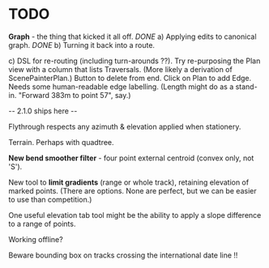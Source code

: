 

# TODO

**Graph** - the thing that kicked it all off. 
_DONE_ a) Applying edits to canonical graph.
_DONE_ b) Turning it back into a route.

c) DSL for re-routing (including turn-arounds ??).
Try re-purposing the Plan view with a column that lists Traversals.
(More likely a derivation of ScenePainterPlan.)
Button to delete from end. Click on Plan to add Edge.
Needs some human-readable edge labelling. 
(Length might do as a stand-in. "Forward 383m to point 57", say.)

-- 2.1.0 ships here --

Flythrough respects any azimuth & elevation applied when stationery.

Terrain. Perhaps with quadtree.

**New bend smoother filter** - four point external centroid (convex only, not 'S').

New tool to **limit gradients** (range or whole track), retaining elevation of marked points.
(There are options. None are perfect, but we can be easier to use than competition.)

One useful elevation tab tool might be the ability to apply a slope difference to a range of points.

Working offline?

Beware bounding box on tracks crossing the international date line !!
